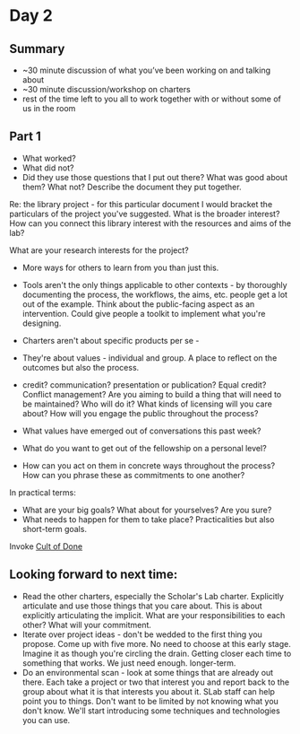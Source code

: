 # Day 2

## Summary

* ~30 minute discussion of what you’ve been working on and talking about
* ~30 minute discussion/workshop on charters
* rest of the time left to you all to work together with or without some of us in the room

## Part 1
* What worked?
* What did not?
* Did they use those questions that I put out there? What was good about them? What not?
Describe the document they put together.

Re: the library project - for this particular document I would bracket the particulars of the project you've suggested. What is the broader interest? How can you connect this library interest with the resources and aims of the lab?

What are your research interests for the project?

* More ways for others to learn from you than just this.
* Tools aren't the only things applicable to other contexts - by thoroughly documenting the process, the workflows, the aims, etc. people get a lot out of the example. Think about the public-facing aspect as an intervention. Could give people a toolkit to implement what you're designing.


* Charters aren't about specific products per se -
* They're about values - individual and group. A place to reflect on the outcomes but also the process.
* credit? communication? presentation or publication? Equal credit? Conflict management? Are you aiming to build a thing that will need to be maintained? Who will do it? What kinds of licensing will you care about? How will you engage the public throughout the process?

* What values have emerged out of conversations this past week?
* What do you want to get out of the fellowship on a personal level?
* How can you act on them in concrete ways throughout the process? How can you phrase these as commitments to one another?

In practical terms:
* What are your big goals? What about for yourselves? Are you sure?
* What needs to happen for them to take place? Practicalities but also short-term goals.

Invoke [Cult of Done](http://www.manifestoproject.it/bre-pettis-and-kio-stark/)

## Looking forward to next time:
* Read the other charters, especially the Scholar's Lab charter. Explicitly articulate and use those things that you care about. This is about explicitly articulating the implicit. What are your responsibilities to each other? What will your commitment.
* Iterate over project ideas - don't be wedded to the first thing you propose.
Come up with five more. No need to choose at this early stage. Imagine it as though you're circling the drain. Getting closer each time to something that works. We just need enough. longer-term.
* Do an environmental scan - look at some things that are already out there. Each take a project or two that interest you and report back to the group about what it is that interests you about it. SLab staff can help point you to things. Don't want to be limited by not knowing what you don't know. We'll start introducing some techniques and technologies you can use.
